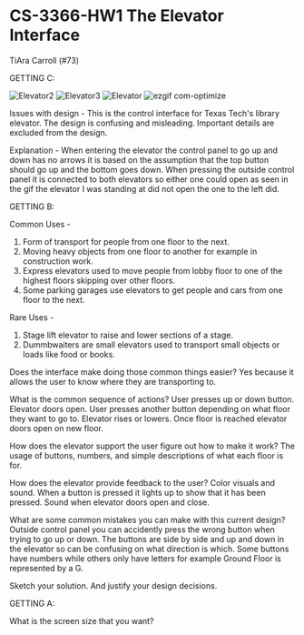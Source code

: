 # CS-3366-HW1 The Elevator Interface
TiAra Carroll (#73)

GETTING C:

![Elevator2](https://user-images.githubusercontent.com/36643475/65015526-6f6d7480-d8e7-11e9-9bab-03b23e18dada.jpg)
![Elevator3](https://user-images.githubusercontent.com/36643475/65015591-91ff8d80-d8e7-11e9-8428-1b708ff76acb.jpg)
![Elevator](https://user-images.githubusercontent.com/36643475/65015599-96c44180-d8e7-11e9-9db4-2a5c61935e5e.jpg)
![ezgif com-optimize](https://user-images.githubusercontent.com/36643475/65015868-6af58b80-d8e8-11e9-909f-2cd7e8d3c70c.gif)



Issues with design - 
This is the control interface for Texas Tech's library elevator. The design is confusing and misleading. Important details are excluded from the design.

Explanation - 
When entering the elevator the control panel to go up and down has no arrows it is based on the assumption that the top button should go up and the bottom goes down. When pressing the outside control panel it is connected to both elevators so either one could open as seen in the gif the elevator I was standing at did not open the one to the left did.

GETTING B:

Common Uses - 
1) Form of transport for people from one floor to the next.
2) Moving heavy objects from one floor to another for example in construction work.
3) Express elevators used to move people from lobby floor to one of the highest floors skipping over other floors.
4) Some parking garages use elevators to get people and cars from one floor to the next.

Rare Uses - 
1) Stage lift elevator to raise and lower sections of a stage.
2) Dummbwaiters are small elevators used to transport small objects or loads like food or books.

Does the interface make doing those common things easier?
Yes because it allows the user to know where they are transporting to.

What is the common sequence of actions?
User presses up or down button. Elevator doors open. User presses another button depending on what floor they want to go to. Elevator rises or lowers. Once floor is reached elevator doors open on new floor. 

How does the elevator support the user figure out how to make it work?
The usage of buttons, numbers, and simple descriptions of what each floor is for.

How does the elevator provide feedback to the user?
Color visuals and sound. When a button is pressed it lights up to show that it has been pressed. Sound when elevator doors open and close. 

What are some common mistakes you can make with this current design?
Outside control panel you can accidently press the wrong button when trying to go up or down.
The buttons are side by side and up and down in the elevator so can be confusing on what direction is which.
Some buttons have numbers while others only have letters for example Ground Floor is represented by a G.

Sketch your solution. And justify your design decisions.




GETTING A:

What is the screen size that you want?
